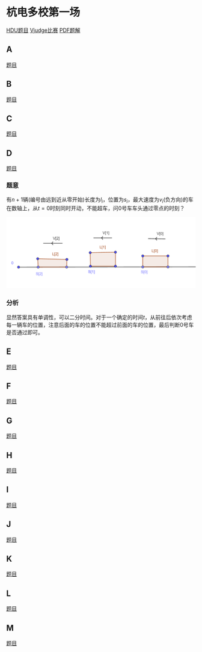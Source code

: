 # 杭电多校第一场
[HDU题目](http://acm.hdu.edu.cn/search.php?field=problem&key=2019+Multi-University+Training+Contest+1&source=1&searchmode=source)
[Vjudge比赛](https://vjudge.net/contest/313417)
[PDF题解](2019杭电多校第一场题解.pdf)

## A
[题目](http://acm.hdu.edu.cn/showproblem.php?pid=6578)

## B
[题目](http://acm.hdu.edu.cn/showproblem.php?pid=6579)

## C
[题目](http://acm.hdu.edu.cn/showproblem.php?pid=6580)

## D
[题目](http://acm.hdu.edu.cn/showproblem.php?pid=6581)

### 题意
有$n+1$辆(编号由远到近从零开始)长度为$l_i$，位置为$s_i$，最大速度为$v_i$(负方向)的车在数轴上，从$t=0$时刻同时开动，不能超车，问0号车车头通过零点的时刻？

![](_v_images/20190731202654751_9073.png)  


### 分析
显然答案具有单调性，可以二分时间。对于一个确定的时间$t$，从前往后依次考虑每一辆车的位置，注意后面的车的位置不能超过前面的车的位置，最后判断0号车是否通过即可。

## E
[题目](http://acm.hdu.edu.cn/showproblem.php?pid=6582)

## F
[题目](http://acm.hdu.edu.cn/showproblem.php?pid=6583)

## G
[题目](http://acm.hdu.edu.cn/showproblem.php?pid=6584)

## H
[题目](http://acm.hdu.edu.cn/showproblem.php?pid=6585)

## I
[题目](http://acm.hdu.edu.cn/showproblem.php?pid=6586)

## J
[题目](http://acm.hdu.edu.cn/showproblem.php?pid=6587)

## K
[题目](http://acm.hdu.edu.cn/showproblem.php?pid=6588)

## L
[题目](http://acm.hdu.edu.cn/showproblem.php?pid=6589)

## M
[题目](http://acm.hdu.edu.cn/showproblem.php?pid=6590)

